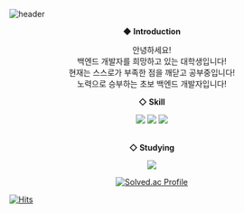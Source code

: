 ![header](https://capsule-render.vercel.app/api?type=waving&color=auto&height=200&section=header&text=Hello%20I'm%20LeeJinSeok&fontSize=60)

<div align=center>
  
**◆ Introduction**

안녕하세요! <br/> 백엔드 개발자를 희망하고 있는 대학생입니다!<br/>
현재는 스스로가 부족한 점을 깨닫고 공부중입니다! <br/>
노력으로 승부하는 초보 백엔드 개발자입니다!
<br/>
  
**◇ Skill**

<img src="https://img.shields.io/badge/Java-007396?style=flat&logo=OpenJDK&logoColor=white"/>
<img src="https://img.shields.io/badge/JavaScript-F7DF1E?style=flat-square&logo=JavaScript&logoColor=white"/></a>
<img src="https://img.shields.io/badge/MySQL-4479A1?style=flat-square&logo=MySQL&logoColor=white"/></a>
<br/>

<br/>

**◇ Studying**

<a href="https://velog.io/@leejinseok0614"><img src="https://img.shields.io/badge/Velog-3DDC84?style=flat-square&logo=Blogger&logoColor=white"/></a>

[![Solved.ac Profile](http://mazassumnida.wtf/api/v2/generate_badge?boj=james137957)](https://solved.ac/james137957/)

</div>

[![Hits](https://hits.seeyoufarm.com/api/count/incr/badge.svg?url=https%3A%2F%2Fgithub.com%2Fleejinseok0614&count_bg=%23BDC83D&title_bg=%23555555&icon=&icon_color=%23E7E7E7&title=hits&edge_flat=false)](https://hits.seeyoufarm.com)
